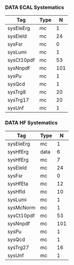 ### DATA ECAL Systematics

| **Tag**    | **Type** | **N** |
|------------|----------|-------|
| sysEleErg  | mc       | 1     |
| sysEleId   | mc       | 24    |
| sysFsr     | mc       | 0     |
| sysLumi    | mc       | 1     |
| sysCt10pdf | mc       | 53    |
| sysNnpdf   | mc       | 101   |
| sysPu      | mc       | 1     |
| sysQcd     | mc       | 1     |
| sysTrg8    | mc       | 20    |
| sysTrg17   | mc       | 20    |
| sysUnf     | mc       | 1     |



### DATA HF Systematics

| **Tag**    | **Type** | **N** |
|------------|----------|-------|
| sysEleErg  | mc       | 1     |
| sysHfErg   | data     | 6     |
| sysHfErg   | mc       | 7     |
| sysEleId   | mc       | 24    |
| sysFsr     | mc       | 0     |
| sysHfEta   | mc       | 12    |
| sysHfId    | mc       | 10    |
| sysLumi    | mc       | 1     |
| sysMcNorm  | mc       | 1     |
| sysCt10pdf | mc       | 53    |
| sysNnpdf   | mc       | 101   |
| sysPu      | mc       | 1     |
| sysQcd     | mc       | 1     |
| sysTrg27   | mc       | 16    |
| sysUnf     | mc       | 1     |
